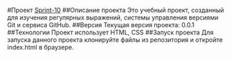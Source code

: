 #Проект [Sprint-10][1]
##Описание проекта
Это учебный проект, созданный для изучения регулярных выражений, системы управления версиями Git и сервиса GitHub.
##Версия
Текущая версия проекта: 0.0.1
##Технологии
Проект использует HTML, CSS
##Запуск проекта
Для запуска данного проекта клонируйте файлы из репозитория и откройте index.html в браузере.


[1]: https://yandex.ru

